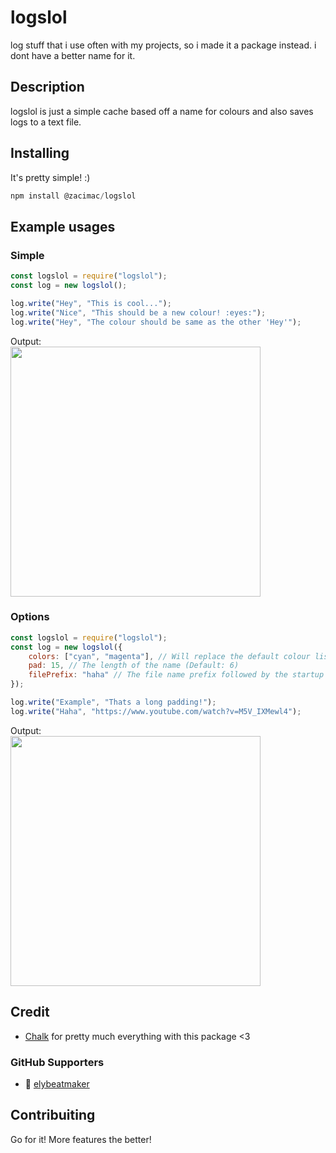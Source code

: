 # logslol
log stuff that i use often with my projects, so i made it a package instead. i dont have a better name for it.

## Description
logslol is just a simple cache based off a name for colours and also saves logs to a text file.

## Installing
It's pretty simple! :)
```js
npm install @zacimac/logslol
```

## Example usages

### Simple
```js
const logslol = require("logslol");
const log = new logslol();

log.write("Hey", "This is cool...");
log.write("Nice", "This should be a new colour! :eyes:");
log.write("Hey", "The colour should be same as the other 'Hey'");
```
Output: <br>
<img src="https://zachary.fun/i/9rXXw.png" width=400/>

### Options
```js
const logslol = require("logslol");
const log = new logslol({
    colors: ["cyan", "magenta"], // Will replace the default colour list (NOTE: it will loop over the list when it runs out)
    pad: 15, // The length of the name (Default: 6)
    filePrefix: "haha" // The file name prefix followed by the startup date and time, would save as "haha-DD-MM-YYYY-HH-MM-SS.txt" (Default: "loglol")
});

log.write("Example", "Thats a long padding!");
log.write("Haha", "https://www.youtube.com/watch?v=M5V_IXMewl4");
```
Output: <br>
<img src="https://zachary.fun/i/pwhWP.png" width=400/>


## Credit
- [Chalk](https://github.com/chalk/chalk) for pretty much everything with this package \<3
### GitHub Supporters
- 🌟 [elybeatmaker](https://github.com/elybeatmaker)

## Contribuiting
Go for it! More features the better!
